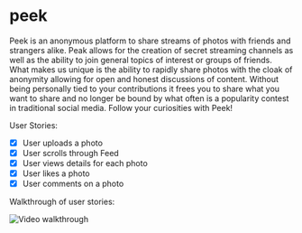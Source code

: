 # peek

Peek is an anonymous platform to share streams of photos with friends and strangers alike. Peak allows for the creation of secret streaming channels as well as the ability to join general topics of interest or groups of friends. What makes us unique is the ability to rapidly share photos with the cloak of anonymity allowing for open and honest discussions of content. Without being personally tied to your contributions it frees you to share what you want to share and no longer be bound by what often is a popularity contest in traditional social media. Follow your curiosities with Peek!

User Stories:
* [x] User uploads a photo
* [x] User scrolls through Feed
* [x] User views details for each photo
* [x] User likes a photo
* [x] User comments on a photo

Walkthrough of user stories:

![Video walkthrough](https://s3.amazonaws.com/jules-codepath/peek.gif)

